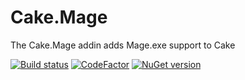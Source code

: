 # Cake.Mage

The Cake.Mage addin adds Mage.exe support to Cake

[![Build status](https://ci.appveyor.com/api/projects/status/sqbgtehgqco434g9/branch/master?svg=true)](https://ci.appveyor.com/project/enkafan/cake-mage/branch/master) [![CodeFactor](https://www.codefactor.io/repository/github/enkafan/cake.mage/badge)](https://www.codefactor.io/repository/github/enkafan/cake.mage) [![NuGet version](https://badge.fury.io/nu/cake.mage.svg)](https://badge.fury.io/nu/cake.mage)
